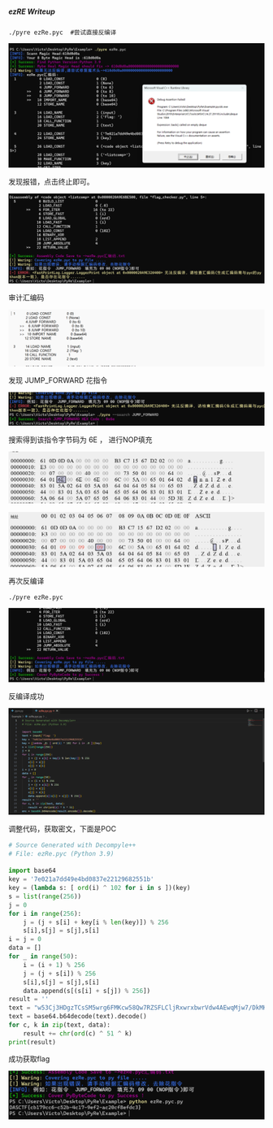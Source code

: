 ##### ezRE Writeup

```shell
./pyre ezRe.pyc  #尝试直接反编译
```

![image-20241112154344428](./images/1.png)

发现报错，点击终止即可。

![image-20241112154510500](./images/2.png)

审计汇编码

![image-20241112154614573](./images/3.png)

发现   JUMP_FORWARD  花指令 

![image-20241112154704700](./images/4.png)

搜索得到该指令字节码为 6E ， 进行NOP填充

![image-20241112154822607](./images/5.png)

![image-20241112154850922](./images/6.png)

再次反编译

```
./pyre ezRe.pyc
```

![image-20241112154938394](./images/7.png)

反编译成功

![image-20241112155008139](./images/8.png)

调整代码，获取密文，下面是POC

```python
# Source Generated with Decompyle++
# File: ezRe.pyc (Python 3.9)

import base64
key = '7e021a7dd49e4bd0837e22129682551b'
key = (lambda s: [ ord(i) ^ 102 for i in s ])(key)
s = list(range(256))
j = 0
for i in range(256):
    j = (j + s[i] + key[i % len(key)]) % 256
    s[i],s[j] = s[j],s[i]
i = j = 0
data = []
for _ in range(50):
    i = (i + 1) % 256
    j = (j + s[i]) % 256
    s[i],s[j] = s[j],s[i]
    data.append(s[(s[i] + s[j]) % 256])
result = ''
text = "w53Cj3HDgzTCsSM5wrg6FMKcw58Qw7RZSFLCljRxwrxbwrVdw4AEwqMjw7/DkMKTw4/Cv8Onw4NGw7jDmSdcwq4GGg=="
text = base64.b64decode(text).decode()
for c, k in zip(text, data):
    result += chr(ord(c) ^ 51 ^ k)
print(result)

```

成功获取flag

![image-20241112155234207](./images/9.png)